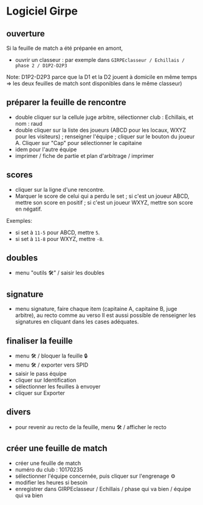 # Logiciel Girpe

## ouverture
Si la feuille de match a été préparée en amont,
- ouvrir un classeur : par exemple dans `GIRPEclasseur / Echillais / phase 2 / D1P2-D2P3` 

Note: D1P2-D2P3 parce que la D1 et la D2 jouent à domicile en même temps => les deux feuilles de match sont disponibles dans le même classeur)

## préparer la feuille de rencontre
- double cliquer sur la cellule juge arbitre, sélectionner club : Echillais, et nom : raud
- double cliquer sur la liste des joueurs (ABCD pour les locaux, WXYZ pour les visiteurs) ; renseigner l'équipe ; cliquer sur le bouton du joueur A. Cliquer sur "Cap" pour sélectionner le capitaine 
- idem pour l'autre équipe 
- imprimer / fiche de partie et plan d'arbitrage / imprimer 

 ## scores 
- cliquer sur la ligne d'une rencontre.
- Marquer le score de celui qui a perdu le set ; si c'est un joueur ABCD, mettre son score en positif ; si c'est un joueur WXYZ, mettre son score en négatif.

Exemples:
- si set à `11-5` pour ABCD, mettre `5`.
- si set à `11-8` pour WXYZ, mettre `-8`. 

## doubles
- menu "outils 🛠" / saisir les doubles 

## signature
- menu signature, faire chaque item (capitaine A, capitaine B, juge arbitre), au recto comme au verso
Il est aussi possible de renseigner les signatures en cliquant dans les cases adéquates. 

## finaliser la feuille
- menu 🛠 / bloquer la feuille 🔒
- menu 🛠 / exporter vers SPID
- saisir le pass équipe
- cliquer sur Identification 
- sélectionner les feuilles à envoyer 
- cliquer sur Exporter

## divers
- pour revenir au recto de la feuille, menu 🛠 / afficher le recto 


## créer une feuille de match 
- créer une feuille de match 
- numéro du club : 10170235
- sélectionner l'équipe concernée, puis cliquer sur l'engrenage ⚙ 
- modifier les heures si besoin
- enregistrer dans GIRPEclasseur / Echillais / phase qui va bien / équipe qui va bien 


